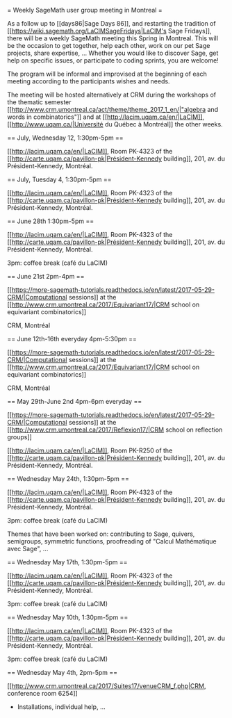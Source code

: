 = Weekly SageMath user group meeting in Montreal =

As a follow up to [[days86|Sage Days 86]], and restarting the
tradition of [[https://wiki.sagemath.org/LaCIMSageFridays|LaCIM's Sage Fridays]],
there will be a weekly SageMath meeting this Spring in
Montreal. This will be the occasion to get together, help each other,
work on our pet Sage projects, share expertise, ... Whether you would
like to discover Sage, get help on specific issues, or participate
to coding sprints, you are welcome!

The program will
be informal and improvised at the beginning of each meeting according
to the participants wishes and needs.

The meeting will be hosted alternatively at CRM during the workshops
of the thematic semester
[[http://www.crm.umontreal.ca/act/theme/theme_2017_1_en/|"algebra and words in combinatorics"]]
and at
[[http://lacim.uqam.ca/en/|LaCIM]],
[[http://www.uqam.ca/|Université du Québec à Montréal]] the other weeks.

== July, Wednesday 12, 1:30pm-5pm ==

[[http://lacim.uqam.ca/en/|LaCIM]], Room PK-4323 of the [[http://carte.uqam.ca/pavillon-pk|Président-Kennedy building]], 201,
av. du Président-Kennedy, Montréal.

== July, Tuesday 4, 1:30pm-5pm ==

[[http://lacim.uqam.ca/en/|LaCIM]], Room PK-4323 of the [[http://carte.uqam.ca/pavillon-pk|Président-Kennedy building]], 201,
av. du Président-Kennedy, Montréal.

== June 28th 1:30pm-5pm ==

[[http://lacim.uqam.ca/en/|LaCIM]], Room PK-4323 of the [[http://carte.uqam.ca/pavillon-pk|Président-Kennedy building]], 201,
av. du Président-Kennedy, Montréal.

3pm: coffee break (café du LaCIM)


== June 21st 2pm-4pm ==

[[https://more-sagemath-tutorials.readthedocs.io/en/latest/2017-05-29-CRM/|Computational sessions]] at the [[http://www.crm.umontreal.ca/2017/Equivariant17/|CRM school on equivariant combinatorics]]

CRM, Montréal

== June 12th-16th everyday 4pm-5:30pm ==

[[https://more-sagemath-tutorials.readthedocs.io/en/latest/2017-05-29-CRM/|Computational sessions]] at the [[http://www.crm.umontreal.ca/2017/Equivariant17/|CRM school on equivariant combinatorics]]

CRM, Montréal

== May 29th-June 2nd 4pm-6pm everyday ==

[[https://more-sagemath-tutorials.readthedocs.io/en/latest/2017-05-29-CRM/|Computational sessions]] at the [[http://www.crm.umontreal.ca/2017/Reflexion17/|CRM school on reflection groups]]

[[http://lacim.uqam.ca/en/|LaCIM]], Room PK-R250 of the [[http://carte.uqam.ca/pavillon-pk|Président-Kennedy building]], 201,
av. du Président-Kennedy, Montréal.

== Wednesday May 24th, 1:30pm-5pm ==

[[http://lacim.uqam.ca/en/|LaCIM]], Room PK-4323 of the [[http://carte.uqam.ca/pavillon-pk|Président-Kennedy building]], 201,
av. du Président-Kennedy, Montréal.

3pm: coffee break (café du LaCIM)

Themes that have been worked on: contributing to Sage, quivers, semigroups, symmetric functions, proofreading of "Calcul Mathématique avec Sage", ...

== Wednesday May 17th, 1:30pm-5pm ==

[[http://lacim.uqam.ca/en/|LaCIM]], Room PK-4323 of the [[http://carte.uqam.ca/pavillon-pk|Président-Kennedy building]], 201,
av. du Président-Kennedy, Montréal.

3pm: coffee break (café du LaCIM)

== Wednesday May 10th, 1:30pm-5pm ==

[[http://lacim.uqam.ca/en/|LaCIM]], Room PK-4323 of the [[http://carte.uqam.ca/pavillon-pk|Président-Kennedy building]], 201,
av. du Président-Kennedy, Montréal.

3pm: coffee break (café du LaCIM)

== Wednesday May 4th, 2pm-5pm ==

[[http://www.crm.umontreal.ca/2017/Suites17/venueCRM_f.php|CRM, conference room 6254]]

- Installations, individual help, ...
